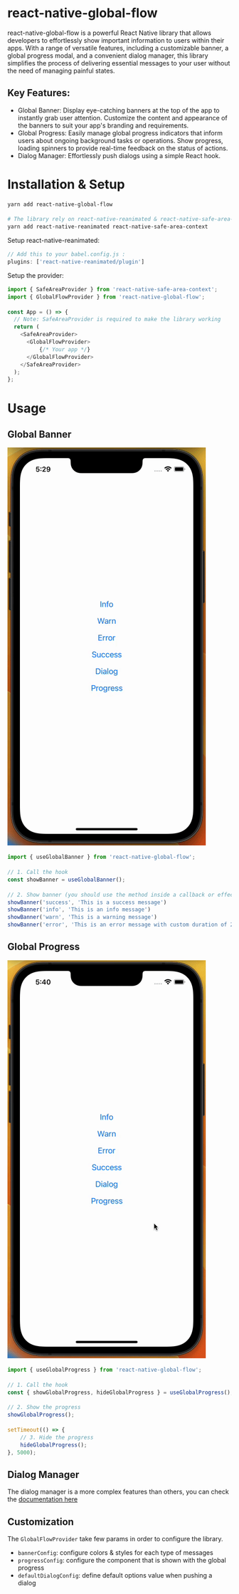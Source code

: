 # react-native-global-flow

react-native-global-flow is a powerful React Native library that allows developers to effortlessly 
show important information to users within their apps. With a range of versatile features, including a customizable banner, 
a global progress modal, and a convenient dialog manager, this library simplifies the process of delivering essential messages to your user without
the need of managing painful states.

## Key Features:

- Global Banner: Display eye-catching banners at the top of the app to instantly grab user attention. Customize the content and appearance of the banners to suit your app's branding and requirements.
- Global Progress: Easily manage global progress indicators that inform users about ongoing background tasks or operations. Show progress, loading spinners to provide real-time feedback on the status of actions.
- Dialog Manager: Effortlessly push dialogs using a simple React hook.

# Installation & Setup

```bash
yarn add react-native-global-flow

# The library rely on react-native-reanimated & react-native-safe-area-context, you need to install these packages in your project
yarn add react-native-reanimated react-native-safe-area-context
```

Setup react-native-reanimated:
```js
// Add this to your babel.config.js :
plugins: ['react-native-reanimated/plugin']
```

Setup the provider:
```ts
import { SafeAreaProvider } from 'react-native-safe-area-context';
import { GlobalFlowProvider } from 'react-native-global-flow';

const App = () => {
  // Note: SafeAreaProvider is required to make the library working
  return (
    <SafeAreaProvider>
      <GlobalFlowProvider>
          {/* Your app */}
      </GlobalFlowProvider>
    </SafeAreaProvider>
  );
};
```

# Usage

## Global Banner

![Global Banner](./docs/global-banner.gif)

```ts
import { useGlobalBanner } from 'react-native-global-flow';

// 1. Call the hook
const showBanner = useGlobalBanner();

// 2. Show banner (you should use the method inside a callback or effect
showBanner('success', 'This is a success message')
showBanner('info', 'This is an info message')
showBanner('warn', 'This is a warning message')
showBanner('error', 'This is an error message with custom duration of 2.5 seconds', 2500)
```

## Global Progress

![Global Progress](./docs/global-progress.gif)

```ts
import { useGlobalProgress } from 'react-native-global-flow';

// 1. Call the hook
const { showGlobalProgress, hideGlobalProgress } = useGlobalProgress();

// 2. Show the progress
showGlobalProgress();

setTimeout(() => {
    // 3. Hide the progress
    hideGlobalProgress();
}, 5000);
```

## Dialog Manager

The dialog manager is a more complex features than others, you can check the [documentation here](./docs/dialog-manager.md) 

## Customization

The `GlobalFlowProvider` take few params in order to configure the library.

 - `bannerConfig`: configure colors & styles for each type of messages
 - `progressConfig`: configure the component that is shown with the global progress
 - `defaultDialogConfig`: define default options value when pushing a dialog
